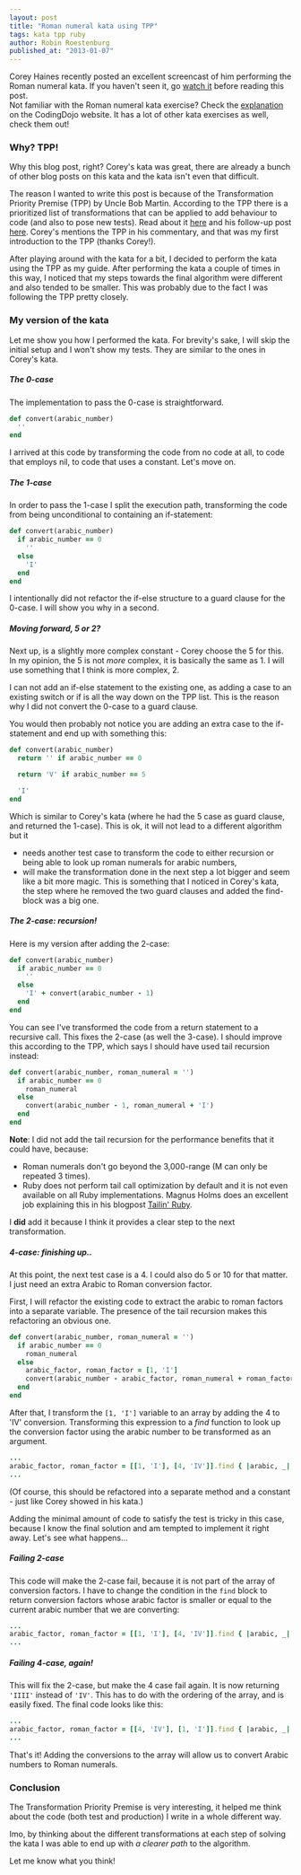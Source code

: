 ```yaml
---
layout: post
title: "Roman numeral kata using TPP"
tags: kata tpp ruby
author: Robin Roestenburg
published_at: "2013-01-07"
---
```


Corey Haines recently posted an excellent screencast of him performing the Roman
numeral kata. If you haven't seen it, go [watch
it](http://programmingtour.blogspot.nl/2012/12/roman-numerals-kata-with-commentary.html)
before reading this post.  
Not familiar with the Roman numeral kata exercise?
Check the [explanation](http://codingdojo.org/cgi-bin/wiki.pl?KataRomanNumerals)
on the CodingDojo website. It has a lot of other kata exercises as well, check
them out!

### Why? TPP!

Why this blog post, right? Corey's kata was great, there are already a bunch of
other blog posts on this kata and the kata isn't even that difficult.

The reason I wanted to write this post is because of the Transformation Priority
Premise (TPP) by Uncle Bob Martin. According to the TPP there is a prioritized
list of transformations that can be applied to add behaviour to code (and also
to pose new tests). Read about it
[here](http://cleancoder.posterous.com/the-transformation-priority-premise) and
his follow-up post
[here](http://thecleancoder.blogspot.nl/2011/02/fib-t-p-premise.html). Corey's
mentions the TPP in his commentary, and that was my first introduction to the
TPP (thanks Corey!).

After playing around with the kata for a bit, I decided to perform the kata
using the TPP as my guide. After performing the kata a couple of times in this
way, I noticed that my steps towards the final algorithm were different and also
tended to be smaller. This was probably due to the fact I was following the TPP
pretty closely.

### My version of the kata

Let me show you how I performed the kata. For brevity's sake, I will skip the
initial setup and I won't show my tests. They are similar to the ones in Corey's
kata.

##### The 0-case

The implementation to pass the 0-case is straightforward.

``` ruby
def convert(arabic_number)
  ''
end
```

I arrived at this code by transforming the code from no code at all, to code
that employs nil, to code that uses a constant. Let's move on.

##### The 1-case

In order to pass the 1-case I split the execution path, transforming the code
from being unconditional to containing an if-statement:

``` ruby
def convert(arabic_number)
  if arabic_number == 0
    ''
  else
    'I'
  end
end
```

I intentionally did not refactor the if-else structure to a guard clause for the
0-case. I will show you why in a second.

##### Moving forward, 5 or 2?

Next up, is a slightly more complex constant - Corey choose the 5 for this. In
my opinion, the 5 is not *more* complex, it is basically the same as 1. I will
use something that I think is more complex, 2.

I can not add an if-else statement to the existing one, as adding a case to an
existing switch or if is all the way down on the TPP list. This is the reason
why I did not convert the 0-case to a guard clause.

You would then probably not notice you are adding an extra case to the
if-statement and end up with something this:

``` ruby
def convert(arabic_number)
  return '' if arabic_number == 0

  return 'V' if arabic_number == 5

  'I'
end
```

Which is similar to Corey's kata (where he had the 5 case as guard clause, and
returned the 1-case). This is ok, it will not lead to a different algorithm but
it

* needs another test case to transform the code to either recursion or being
  able to look up roman numerals for arabic numbers,
* will make the transformation done in the next step a lot bigger and seem like
  a bit more magic. This is something that I noticed in Corey's kata, the step
  where he removed the two guard clauses and added the find-block was a big one.

##### The 2-case: recursion!

Here is my version after adding the 2-case:

``` ruby
def convert(arabic_number)
  if arabic_number == 0
    ''
  else
    'I' + convert(arabic_number - 1)
  end
end
```

You can see I've transformed the code from a return statement to a recursive
call. This fixes the 2-case (as well the 3-case). I should improve this
according to the TPP, which says I should have used tail recursion instead:

``` ruby
def convert(arabic_number, roman_numeral = '')
  if arabic_number == 0
    roman_numeral
  else
    convert(arabic_number - 1, roman_numeral + 'I')
  end
end
```

**Note**: I did not add the tail recursion for the performance benefits that it
could have, because:

* Roman numerals don't go beyond the 3,000-range (M can only be repeated 3
  times).
* Ruby does not perform tail call optimization by default and it is not even
  available on all Ruby implementations. Magnus Holms does an excellent job
  explaining this in his blogpost [Tailin'
  Ruby](http://timelessrepo.com/tailin-ruby).

I **did** add it because I think it provides a clear step to the next
transformation.

##### 4-case: finishing up..

At this point, the next test case is a 4. I could also do 5 or 10 for that
matter. I just need an extra Arabic to Roman conversion factor.

First, I will refactor the existing code to extract the arabic to roman factors
into a separate variable. The presence of the tail recursion makes this
refactoring an obvious one.

``` ruby
def convert(arabic_number, roman_numeral = '')
  if arabic_number == 0
    roman_numeral
  else
    arabic_factor, roman_factor = [1, 'I']
    convert(arabic_number - arabic_factor, roman_numeral + roman_factor)
  end
end
```

After that, I transform the `[1, 'I']` variable to an array by adding the 4 to
'IV' conversion. Transforming this expression to a *find* function to look up
the conversion factor using the arabic number to be transformed as an argument.

``` ruby
...
arabic_factor, roman_factor = [[1, 'I'], [4, 'IV']].find { |arabic, _| arabic == arabic_number }
...
```

(Of course, this should be refactored into a separate method and a constant -
just like Corey showed in his kata.)

Adding the minimal amount of code to satisfy the test is tricky in this case,
because I know the final solution and am tempted to implement it right away.
Let's see what happens...

##### Failing 2-case

This code will make the 2-case fail, because it is not part of the array of
conversion factors. I have to change the condition in the `find` block to return
conversion factors whose arabic factor is smaller or equal to the current arabic
number that we are converting:

``` ruby
...
arabic_factor, roman_factor = [[1, 'I'], [4, 'IV']].find { |arabic, _| arabic <= arabic_number }
...
```

##### Failing 4-case, again!

This will fix the 2-case, but make the 4 case fail again. It is now returning
`'IIII'` instead of `'IV'`. This has to do with the ordering of the array, and
is easily fixed. The final code looks like this:

``` ruby
...
arabic_factor, roman_factor = [[4, 'IV'], [1, 'I']].find { |arabic, _| arabic <= arabic_number }
...
```

That's it! Adding the conversions to the array will allow us to convert Arabic
numbers to Roman numerals.

### Conclusion

The Transformation Priority Premise is very interesting, it helped me think
about the code (both test and production) I write in a whole different way.

Imo, by thinking about the different transformations at each step of solving the
kata I was able to end up with *a clearer path* to the algorithm.

Let me know what you think!
